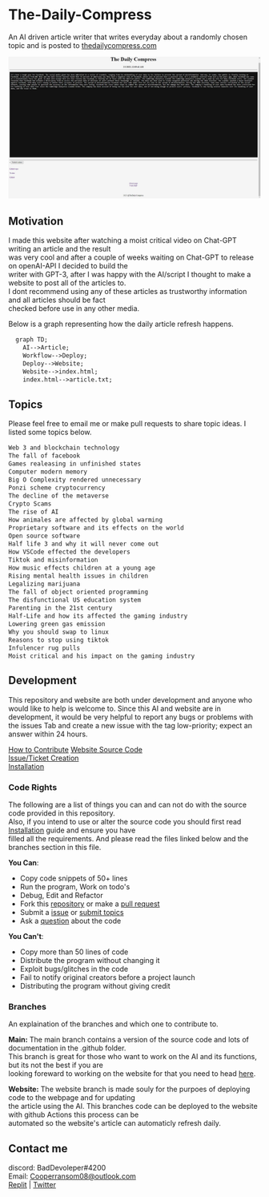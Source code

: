 # The-Daily-Compress
An AI driven article writer that writes everyday about a randomly chosen topic and is posted to [thedailycompress.com](https://itzcozi.github.io/The-Daily-Compress/)

![Website article](.github/TDC.Home.jpg "Website article")


## Motivation
I made this website after watching a moist critical video on Chat-GPT writing an article and the result  
was very cool and after a couple of weeks waiting on Chat-GPT to release on openAI-API I decided to build the  
writer with GPT-3, after I was happy with the AI/script I thought to make a website to post all of the articles to.  
I dont recommend using any of these articles as trustworthy information and all articles should be fact  
checked before use in any other media.

Below is a graph representing how the daily article refresh happens.
```mermaid
  graph TD;
    AI-->Article;
    Workflow-->Deploy;
    Deploy-->Website;
    Website-->index.html;
    index.html-->article.txt;
  ```

## Topics
Please feel free to email me or make pull requests to share topic ideas. I listed some topics below.

```
Web 3 and blockchain technology
The fall of facebook
Games realeasing in unfinished states
Computer modern memory
Big O Complexity rendered unnecessary
Ponzi scheme cryptocurrency
The decline of the metaverse
Crypto Scams
The rise of AI
How animales are affected by global warming
Proprietary software and its effects on the world
Open source software
Half life 3 and why it will never come out
How VSCode effected the developers
Tiktok and misinformation
How music effects children at a young age
Rising mental health issues in children
Legalizing marijuana
The fall of object oriented programming
The disfunctional US education system
Parenting in the 21st century
Half-Life and how its affected the gaming industry
Lowering green gas emission
Why you should swap to linux
Reasons to stop using tiktok
Infulencer rug pulls
Moist critical and his impact on the gaming industry
```


## Development
This repository and website are both under development and anyone who would like to help is welcome to.
Since this AI and website are in development, it would be very helpful to report any bugs or problems with the issues
Tab and create a new issue with the tag low-priority; expect an answer within 24 hours.

[How to Contribute](.github/HOW-TO:Contribute.md)
[Website Source Code](https://github.com/itzCozi/The-Daily-Compress/tree/website)  
[Issue/Ticket Creation](https://github.com/itzCozi/The-Daily-Compress/blob/main/.github/HOW-TO:Create_Ticket.md)  
[Installation](https://github.com/itzCozi/The-Daily-Compress/blob/main/.github/HOW-TO:Install-Project.md)


### Code Rights
The following are a list of things you can and can not do with the source code provided in this repository.  
Also, if you intend to use or alter the source code you should first read [Installation](https://github.com/itzCozi/The-Daily-Compress/blob/main/.github/HOW-TO:Install-Project.md) guide and ensure you have  
filled all the requirements. And please read the files linked below and the branches section in this file. 

**You Can**: 
* Copy code snippets of 50+ lines 
* Run the program, Work on todo's 
* Debug, Edit and Refactor
* Fork this [repository](.github/HOW-TO:Contribute.md) or make a [pull request](.github/HOW-TO:Contribute.md)
* Submit a [issue](.github/HOW-TO:Create_Ticket.md) or [submit topics](https://github.com/itzCozi/The-Daily-Compress/issues/new?assignees=&labels=Priority%3A+medium%2C+Topic-submission&template=topic-submission.md&title=)
* Ask a [question](https://github.com/itzCozi/The-Daily-Compress/issues/new?assignees=&labels=Priority%3A+medium%2C+Topic-submission&template=question.md&title=) about the code

**You Can't**:
* Copy more than 50 lines of code
* Distribute the program without changing it
* Exploit bugs/glitches in the code
* Fail to notify original creators before a project launch 
* Distributing the program without giving credit

### Branches
An explaination of the branches and which one to contribute to.

**Main:** The main branch contains a version of the source code and lots of documentation in the .github folder.  
This branch is great for those who want to work on the AI and its functions, but its not the best if you are  
looking foreward to working on the website for that you need to head [here](https://github.com/itzCozi/The-Daily-Compress/tree/website). 

**Website:** The website branch is made souly for the purpoes of deploying code to the webpage and for updating  
the article using the AI. This branches code can be deployed to the website with github Actions this process can be  
automated so the website's article can automaticly refresh daily. 


## Contact me
discord: BadDevoleper#4200                                                                                                 
Email: Cooperransom08@outlook.com                                                                                          
[Replit](https://replit.com/@cozi08) | 
[Twitter](https://twitter.com/ransom_cooper)
